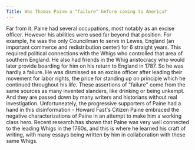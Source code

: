 ```yaml
---
Title: Was Thomas Paine a "failure" before coming to America?
---
```


   Far from it. Paine had several occupations, most notably as an excise officer.
   However his abilities were used far beyond that position. For example, he
   was the only Councilman to serve in Lewes, England (an important commerce
   and redistribution center) for 6 straight years. This required political
   connections with the Whigs who controlled that area of southern England.
   He also had friends in the Whig aristocracy who would later provide boarding
   for him on his return to England in 1787. So he was hardly a failure. He
   was dismissed as an excise officer after leading their movement for labor
   rights, the price for standing up on principle which he continued
   throughout his life. These assertions of "failure" come from the same
   sources as many invented slanders, like drinking or being unkempt. And
   they are passed down by many writers and historians without real
   investigation. Unfortuneately, the progressive supporters of Paine had a
   hand in this disinformation - Howard Fast's Citizen Paine embraced the
   negative characterizations of Paine in an attempt to make him a working
   class hero. Recent research has shown that Paine was very well connected to the leading Whigs in the 1760s, and this is where he learned his craft of writing, with many essays being written by him in collaboration with these same Whigs.
